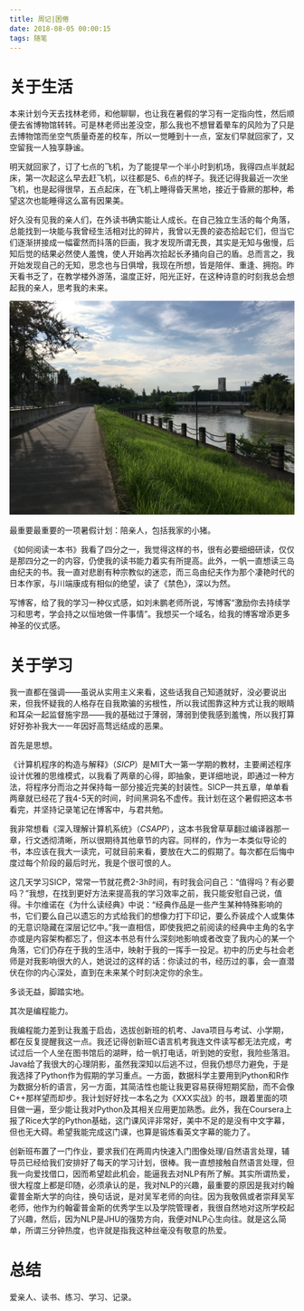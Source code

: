 ```yaml
---
title: 周记|困倦
date: 2018-08-05 00:00:15
tags: 随笔
---
```

# 关于生活

本来计划今天去找林老师，和他聊聊，也让我在暑假的学习有一定指向性，然后顺便去省博物馆转转。可是林老师出差没空，那么我也不想冒着晕车的风险为了只是去博物馆而坐空气质量奇差的校车，所以一觉睡到十一点，室友们早就回家了，又空留我一人独享静谧。

明天就回家了，订了七点的飞机，为了能提早一个半小时到机场，我得四点半就起床，第一次起这么早去赶飞机，以往都是5、6点的样子。我还记得我最近一次坐飞机，也是起得很早，五点起床，在飞机上睡得昏天黑地，接近于昏厥的那种，希望这次也能睡得这么富有因果美。
<!--more-->
好久没有见我的亲人们，在外读书确实能让人成长。在自己独立生活的每个角落，总能找到一块能与我曾经生活相对比的碎片，我曾以无畏的姿态拾起它们，但当它们逐渐拼接成一幅霍然而抖落的巨画，我才发现所谓无畏，其实是无知与傲慢，后知后觉的结果必然使人羞愧，使人开始再次拾起长矛捅向自己的盾。总而言之，我开始发现自己的无知，思念也与日俱增，我现在所想，皆是陪伴、重逢、拥抱。昨天看书乏了，在教学楼外游荡，温度正好，阳光正好，在这种诗意的时刻我总会想起我的亲人，思考我的未来。

!["week2-1"](https://raw.githubusercontent.com/Shiyuang-scu/blog_img/master/week2-1.JPG)

最重要最重要的一项暑假计划：陪亲人，包括我家的小猪。

《如何阅读一本书》我看了四分之一，我觉得这样的书，很有必要细细研读，仅仅是那四分之一的内容，仍使我的读书能力着实有所提高。此外，一帆一直想读三岛由纪夫的书。我一直对悲剧有种宗教似的迷恋，而三岛由纪夫作为那个凄艳时代的日本作家，与川端康成有相似的绝望，读了《禁色》，深以为然。

写博客，给了我的学习一种仪式感，如刘未鹏老师所说，写博客“激励你去持续学习和思考，学会持之以恒地做一件事情”。我想买一个域名，给我的博客增添更多神圣的仪式感。

# 关于学习

我一直都在强调——虽说从实用主义来看，这些话我自己知道就好，没必要说出来，但我怀疑我的人格存在自我欺骗的劣根性，所以我试图靠这种方式让我的眼睛和耳朵一起监督施宇昂——我的基础过于薄弱，薄弱到使我感到羞愧，所以我打算好好弥补我大一一年因好高骛远结成的恶果。

首先是思想。

《计算机程序的构造与解释》（*SICP*）是MIT大一第一学期的教材，主要阐述程序设计优雅的思维模式，以我看了两章的心得，即抽象，更详细地说，即通过一种方法，将程序分而治之并保持每一部分接近完美的封装性。SICP一共五章，单单看两章就已经花了我4-5天的时间，时间黑洞名不虚传。我计划在这个暑假把这本书看完，并坚持记录笔记在博客中，与君共勉。

我非常想看《深入理解计算机系统》（*CSAPP*），这本书我曾草草翻过编译器那一章，行文透彻清晰，所以很期待其他章节的内容。同样的，作为一本类似导论的书，本应该在我大一读完，可就目前来看，要放在大二的假期了。每次都在后悔中度过每个阶段的最后时光，我是个很可恨的人。

这几天学习SICP，常常一节就花费2-3h时间，有时我会问自己：“值得吗？有必要吗？”我想，在找到更好方法来提高我的学习效率之前，我只能安慰自己说，值得。卡尔维诺在《为什么读经典》中说：“经典作品是一些产生某种特殊影响的书，它们要么自己以遗忘的方式给我们的想像力打下印记，要么乔装成个人或集体的无意识隐藏在深层记忆中。”我一直相信，即使我把之前阅读的经典中主角的名字亦或是内容架构都忘了，但这本书总有什么深刻地影响或者改变了我内心的某一个角落，它们仍存在于我的生活中，映射于我的一挥手一投足。初中的历史与社会老师是对我影响很大的人，她说过的这样的话：你读过的书，经历过的事，会一直潜伏在你的内心深处，直到在未来某个时刻决定你的余生。

多谈无益，脚踏实地。

其次是编程能力。

我编程能力差到让我羞于启齿，选拔创新班的机考、Java项目与考试、小学期，都在反复提醒我这一点。我还记得创新班C语言机考我连文件读写都无法完成，考试过后一个人坐在图书馆后的湖畔，给一帆打电话，听到她的安慰，我险些落泪。Java给了我很大的心理阴影，虽然我深知以后逃不过，但我仍想尽力避免，于是我选择了Python作为假期的学习重点。一方面，数据科学主要用到Python和R作为数据分析的语言，另一方面，其简洁性也能让我更容易获得短期奖励，而不会像C++那样望而却步。我计划好好找一本名之为《XXX实战》的书，跟着里面的项目做一遍，至少能让我对Python及其相关应用更加熟悉。此外，我在Coursera上报了Rice大学的Python基础，这门课风评非常好，美中不足的是没有中文字幕，但也无大碍。希望我能完成这门课，也算是锻炼看英文字幕的能力了。

创新班布置了一门作业，要求我们在两周内快速入门图像处理/自然语言处理，辅导员已经给我们安排好了每天的学习计划，很棒。我一直想接触自然语言处理，但我一向爱找借口，因而希望趁此机会，能逼我去对NLP有所了解。其实所谓热爱，很大程度上都是印随，必须承认的是，我对NLP的兴趣，最重要的原因是我对约翰霍普金斯大学的向往，换句话说，是对吴军老师的向往。因为我敬佩或者崇拜吴军老师，他作为约翰霍普金斯的优秀学生以及学院管理者，我很自然地对这所学校起了兴趣，然后，因为NLP是JHU的强势方向，我便对NLP心生向往。就是这么简单，所谓三分钟热度，也许就是指我这种丝毫没有敬意的热爱。

# 总结

爱亲人、读书、练习、学习、记录。
